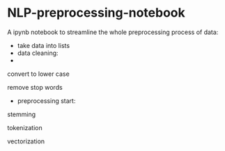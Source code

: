 # NLP-preprocessing-notebook

A ipynb notebook to streamline the whole preprocessing process of data: 
* take data into lists 
* data cleaning:
* 
convert to lower case

remove stop words 

* preprocessing start:

stemming

tokenization

vectorization
